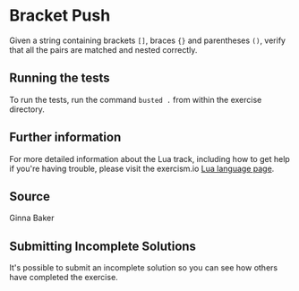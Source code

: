 # Bracket Push

Given a string containing brackets `[]`, braces `{}` and parentheses `()`,
verify that all the pairs are matched and nested correctly.

## Running the tests

To run the tests, run the command `busted .` from within the exercise directory.

## Further information

For more detailed information about the Lua track, including how to get help if
you're having trouble, please visit the exercism.io [Lua language page](http://exercism.io/languages/lua/about).

## Source

Ginna Baker

## Submitting Incomplete Solutions
It's possible to submit an incomplete solution so you can see how others have completed the exercise.
